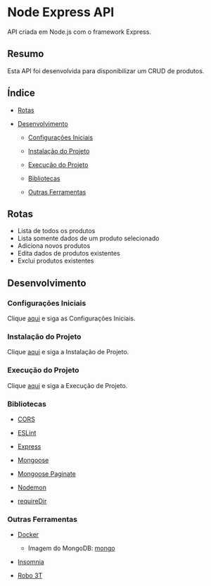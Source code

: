 # Node Express API

API criada em Node.js com o framework Express.

## Resumo

Esta API foi desenvolvida para disponibilizar um CRUD de produtos.

## Índice

- [Rotas](#rotas)

- [Desenvolvimento](#desenvolvimento)

  - [Configurações Iniciais](#configurações-iniciais)

  - [Instalação do Projeto](#instalação-do-projeto)
  
  - [Execução do Projeto](#execução-do-projeto)

  - [Bibliotecas](#bibliotecas)

  - [Outras Ferramentas](#outras-ferramentas)

## Rotas

- Lista de todos os produtos
- Lista somente dados de um produto selecionado
- Adiciona novos produtos
- Edita dados de produtos existentes
- Exclui produtos existentes

## Desenvolvimento

### Configurações Iniciais

Clique [aqui](https://github.com/osvaldokalvaitir/projects-settings/blob/master/README.md) e siga as Configurações Iniciais.

### Instalação do Projeto

Clique [aqui](https://github.com/osvaldokalvaitir/projects-settings/blob/master/nodejs/nodejs.md) e siga a Instalação de Projeto.

### Execução do Projeto

Clique [aqui](https://github.com/osvaldokalvaitir/projects-settings/blob/master/nodejs/nodejs.md) e siga a Execução de Projeto.

### Bibliotecas

- [CORS](https://github.com/osvaldokalvaitir/projects-settings/blob/master/nodejs/libs/cors.md)

- [ESLint](https://github.com/osvaldokalvaitir/projects-settings/blob/master/nodejs/libs/eslint.md)

- [Express](https://github.com/osvaldokalvaitir/projects-settings/blob/master/nodejs/libs/express.md)

- [Mongoose](https://github.com/osvaldokalvaitir/projects-settings/blob/master/nodejs/libs/mongoose.md)

- [Mongoose Paginate](https://github.com/osvaldokalvaitir/projects-settings/blob/master/nodejs/libs/mongoose-paginate.md)

- [Nodemon](https://github.com/osvaldokalvaitir/projects-settings/blob/master/nodejs/libs/nodemon.md)

- [requireDir](https://github.com/osvaldokalvaitir/projects-settings/blob/master/nodejs/libs/requiredir.md)

### Outras Ferramentas

- [Docker](https://github.com/osvaldokalvaitir/projects-settings/blob/master/docker/docker.md)

  - Imagem do MongoDB: [mongo](https://github.com/osvaldokalvaitir/projects-settings/blob/master/docker/images/mongo.md)

- [Insomnia](https://github.com/osvaldokalvaitir/projects-settings/blob/master/api/insomnia.md)

- [Robo 3T](https://github.com/osvaldokalvaitir/projects-settings/blob/master/database/mongodb/robo-3t.md)
